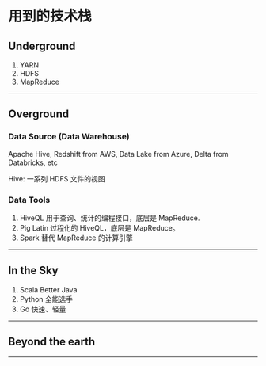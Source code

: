 # 用到的技术栈

## Underground

1. YARN
2. HDFS
3. MapReduce

---

## Overground

### Data Source (Data Warehouse)

Apache Hive, Redshift from AWS, Data Lake from Azure, Delta from Databricks, etc

Hive: 一系列 HDFS 文件的视图

### Data Tools

1. HiveQL
   用于查询、统计的编程接口，底层是 MapReduce.
2. Pig Latin
   过程化的 HiveQL，底层是 MapReduce。
3. Spark
   替代 MapReduce 的计算引擎

---

## In the Sky

1. Scala
   Better Java
2. Python
   全能选手
3. Go
   快速、轻量

---

## Beyond the earth

---
